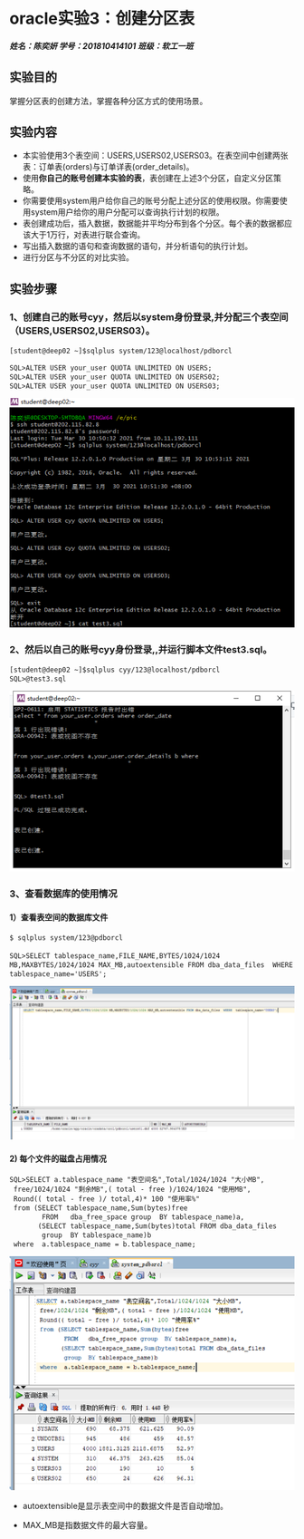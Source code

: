 # oracle实验3：创建分区表

##### 姓名：陈奕妍       										学号：201810414101 										班级：软工一班 

##  实验目的

掌握分区表的创建方法，掌握各种分区方式的使用场景。

## 实验内容

* 本实验使用3个表空间：USERS,USERS02,USERS03。在表空间中创建两张表：订单表(orders)与订单详表(order_details)。
* 使用**你自己的账号创建本实验的表**，表创建在上述3个分区，自定义分区策略。
* 你需要使用system用户给你自己的账号分配上述分区的使用权限。你需要使用system用户给你的用户分配可以查询执行计划的权限。
* 表创建成功后，插入数据，数据能并平均分布到各个分区。每个表的数据都应该大于1万行，对表进行联合查询。
* 写出插入数据的语句和查询数据的语句，并分析语句的执行计划。
* 进行分区与不分区的对比实验。

## 实验步骤 

### 1、创建自己的账号cyy，然后以system身份登录,并分配三个表空间（USERS,USERS02,USERS03）。

```
[student@deep02 ~]$sqlplus system/123@localhost/pdborcl
```

```
SQL>ALTER USER your_user QUOTA UNLIMITED ON USERS;
SQL>ALTER USER your_user QUOTA UNLIMITED ON USERS02;
SQL>ALTER USER your_user QUOTA UNLIMITED ON USERS03;
```

![pic1](.\pic1.png)

### 2、然后以自己的账号cyy身份登录,,并运行脚本文件test3.sql。

```
[student@deep02 ~]$sqlplus cyy/123@localhost/pdborcl
SQL>@test3.sql
```

![pic2](.\pic2.png)

### 3、查看数据库的使用情况

#### 1）查看表空间的数据库文件

```
$ sqlplus system/123@pdborcl

SQL>SELECT tablespace_name,FILE_NAME,BYTES/1024/1024 MB,MAXBYTES/1024/1024 MAX_MB,autoextensible FROM dba_data_files  WHERE  tablespace_name='USERS';

```

![pic3](.\pic3.png)

#### 2) 每个文件的磁盘占用情况

```
SQL>SELECT a.tablespace_name "表空间名",Total/1024/1024 "大小MB",
 free/1024/1024 "剩余MB",( total - free )/1024/1024 "使用MB",
 Round(( total - free )/ total,4)* 100 "使用率%"
 from (SELECT tablespace_name,Sum(bytes)free
        FROM   dba_free_space group  BY tablespace_name)a,
       (SELECT tablespace_name,Sum(bytes)total FROM dba_data_files
        group  BY tablespace_name)b
 where  a.tablespace_name = b.tablespace_name;
```

![pic4](.\pic4.png)

* autoextensible是显示表空间中的数据文件是否自动增加。

* MAX_MB是指数据文件的最大容量。

  











